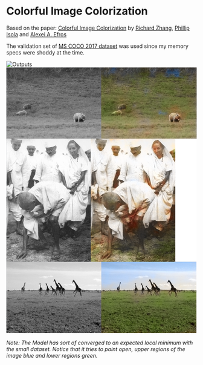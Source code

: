 # Colorful Image Colorization
Based on the paper:
[Colorful Image Colorization](https://arxiv.org/abs/1603.08511) by [Richard Zhang](https://richzhang.github.io/), [Phillip Isola](http://people.eecs.berkeley.edu/~isola/) and [Alexei A. Efros](https://people.eecs.berkeley.edu/~efros/)

The validation set of [MS COCO 2017 dataset](http://cocodataset.org/#download) was used since my memory specs were shoddy at the time.

![Outputs](Outputs/out.jpg)
![Outputs](Outputs/out.png)

_Note: The Model has sort of converged to an expected local minimum with the small dataset.
Notice that it tries to paint open, upper regions of the image blue and lower regions green._